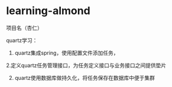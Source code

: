 # learning-almond
项目名（杏仁）

quartz学习：

 1. quartz集成spring，使用配置文件添加任务，
 
 2.定义quartz任务管理接口，为任务定义接口与业务接口之间提供垫片
 
 2. quartz使用数据库做持久化，将任务保存在数据库中便于集群
